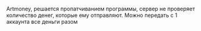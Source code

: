 Artmoney, решается пропатчиванием программы, сервер не проверяет количество денег, которые ему отправляют. Можно передать с 1 аккаунта все деньги разом
